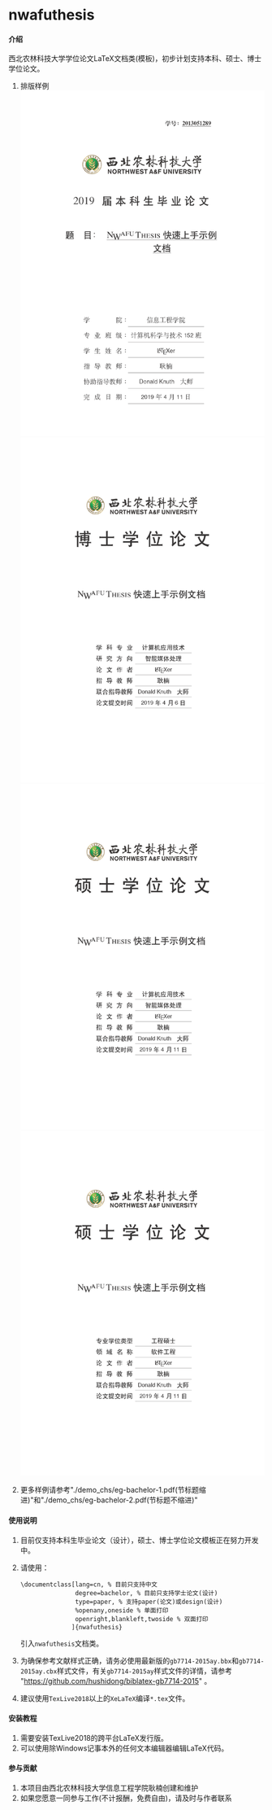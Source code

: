 # nwafuthesis

#### 介绍
西北农林科技大学学位论文LaTeX文档类(模板)，初步计划支持本科、硕士、博士学位论文。

1. 排版样例
![](./screenshot/output00.png)
![](./screenshot/output01.png)
![](./screenshot/output02.png)
![](./screenshot/output03.png)


2. 更多样例请参考"./demo_chs/eg-bachelor-1.pdf(节标题缩进)"和"./demo_chs/eg-bachelor-2.pdf(节标题不缩进)"

#### 使用说明

1. 目前仅支持本科生毕业论文（设计），硕士、博士学位论文模板正在努力开发中。
2. 请使用：
   ```
   \documentclass[lang=cn, % 目前只支持中文
                  degree=bachelor, % 目前只支持学士论文(设计)
                  type=paper, % 支持paper(论文)或design(设计)
                  %openany,oneside % 单面打印
                  openright,blankleft,twoside % 双面打印
                 ]{nwafuthesis}
   ```
   引入`nwafuthesis`文档类。
3. 为确保参考文献样式正确，请务必使用最新版的`gb7714-2015ay.bbx`和`gb7714-2015ay.cbx`样式文件，有关`gb7714-2015ay`样式文件的详情，请参考 "https://github.com/hushidong/biblatex-gb7714-2015" 。

4. 建议使用`TexLive2018`以上的`XeLaTeX`编译`*.tex`文件。

#### 安装教程

1. 需要安装TexLive2018的跨平台LaTeX发行版。
2. 可以使用除Windows记事本外的任何文本编辑器编辑LaTeX代码。

#### 参与贡献

1. 本项目由西北农林科技大学信息工程学院耿楠创建和维护
2. 如果您愿意一同参与工作(不计报酬，免费自由)，请及时与作者联系
